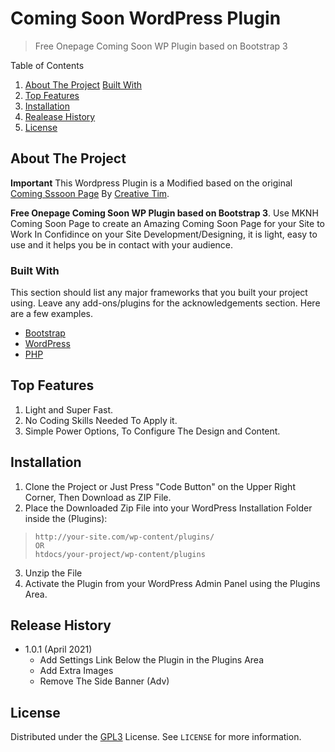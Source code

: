 
# Coming Soon WordPress Plugin

> Free Onepage Coming Soon WP Plugin based on Bootstrap 3

Table of Contents

 1.  [About The Project](https://github.com/mohmadhabib/mknh-coming-soon-wordpress-plugin#about-the-project)
    [Built With](https://github.com/mohmadhabib/mknh-coming-soon-wordpress-plugin#built-with)
 2. [Top Features](https://github.com/mohmadhabib/mknh-coming-soon-wordpress-plugin#top-features)
 3.  [Installation](https://github.com/mohmadhabib/mknh-coming-soon-wordpress-plugin#installation)
 4. [Realease History](https://github.com/mohmadhabib/mknh-coming-soon-wordpress-plugin#release-history)
 5.  [License](https://github.com/mohmadhabib/mknh-coming-soon-wordpress-plugin#license)

## About The Project
**Important**  This Wordpress Plugin is a Modified based on the original  [Coming Sssoon Page](https://github.com/timcreative/coming-sssoon-wordpress-plugin)  By  [Creative Tim](https://github.com/timcreative).

**Free Onepage Coming Soon WP Plugin based on Bootstrap 3**. Use MKNH Coming Soon Page to create an Amazing Coming Soon Page for your Site to Work In Confidince on your Site Development/Designing, it is light, easy to use and it helps you be in contact with your audience.

### Built With

This section should list any major frameworks that you built your project using. Leave any add-ons/plugins for the acknowledgements section. Here are a few examples.

-   [Bootstrap](https://getbootstrap.com/)
-   [WordPress](https://developer.wordpress.org/)
-   [PHP](https://www.php.net/)


## Top Features
 1. Light and Super Fast.
 2. No Coding Skills Needed To Apply it.
 3. Simple Power Options, To Configure The Design and Content.
##
## Installation
 1. Clone the Project or Just Press "Code Button" on the Upper Right Corner, Then Download as ZIP File.
 2. Place the Downloaded Zip File into your WordPress Installation Folder inside the (Plugins):
>     http://your-site.com/wp-content/plugins/ 
>     OR
>     htdocs/your-project/wp-content/plugins
 3. Unzip the File
 4. Activate the Plugin from your WordPress Admin Panel using the Plugins Area.

## Release History
-   1.0.1 (April 2021)
    - Add Settings Link Below the Plugin in the Plugins Area
    - Add Extra Images
    - Remove The Side Banner (Adv)

## License

Distributed under the [GPL3](https://www.gnu.org/licenses/gpl-3.0.en.html) License. See  `LICENSE`  for more information.
